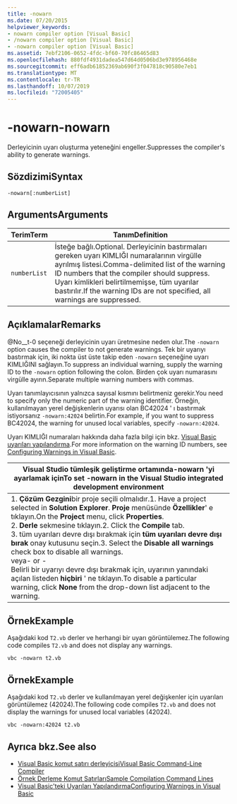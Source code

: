 ```yaml
---
title: -nowarn
ms.date: 07/20/2015
helpviewer_keywords:
- nowarn compiler option [Visual Basic]
- /nowarn compiler option [Visual Basic]
- -nowarn compiler option [Visual Basic]
ms.assetid: 7ebf2106-0652-4fdc-bf60-70fc86465d83
ms.openlocfilehash: 880fdf4931dadea547d64d0506bd3e978956468e
ms.sourcegitcommit: eff6adb61852369ab690f3f047818c90580e7eb1
ms.translationtype: MT
ms.contentlocale: tr-TR
ms.lasthandoff: 10/07/2019
ms.locfileid: "72005405"
---
```

# <a name="-nowarn"></a><span data-ttu-id="d3061-102">-nowarn</span><span class="sxs-lookup"><span data-stu-id="d3061-102">-nowarn</span></span>
<span data-ttu-id="d3061-103">Derleyicinin uyarı oluşturma yeteneğini engeller.</span><span class="sxs-lookup"><span data-stu-id="d3061-103">Suppresses the compiler's ability to generate warnings.</span></span>  
  
## <a name="syntax"></a><span data-ttu-id="d3061-104">Sözdizimi</span><span class="sxs-lookup"><span data-stu-id="d3061-104">Syntax</span></span>  
  
```console  
-nowarn[:numberList]  
```  
  
## <a name="arguments"></a><span data-ttu-id="d3061-105">Arguments</span><span class="sxs-lookup"><span data-stu-id="d3061-105">Arguments</span></span>  
  
|<span data-ttu-id="d3061-106">Terim</span><span class="sxs-lookup"><span data-stu-id="d3061-106">Term</span></span>|<span data-ttu-id="d3061-107">Tanım</span><span class="sxs-lookup"><span data-stu-id="d3061-107">Definition</span></span>|  
|---|---|  
|`numberList`|<span data-ttu-id="d3061-108">İsteğe bağlı.</span><span class="sxs-lookup"><span data-stu-id="d3061-108">Optional.</span></span> <span data-ttu-id="d3061-109">Derleyicinin bastırmaları gereken uyarı KIMLIĞI numaralarının virgülle ayrılmış listesi.</span><span class="sxs-lookup"><span data-stu-id="d3061-109">Comma-delimited list of the warning ID numbers that the compiler should suppress.</span></span> <span data-ttu-id="d3061-110">Uyarı kimlikleri belirtilmemişse, tüm uyarılar bastırılır.</span><span class="sxs-lookup"><span data-stu-id="d3061-110">If the warning IDs are not specified, all warnings are suppressed.</span></span>|  
  
## <a name="remarks"></a><span data-ttu-id="d3061-111">Açıklamalar</span><span class="sxs-lookup"><span data-stu-id="d3061-111">Remarks</span></span>  
 <span data-ttu-id="d3061-112">@No__t-0 seçeneği derleyicinin uyarı üretmesine neden olur.</span><span class="sxs-lookup"><span data-stu-id="d3061-112">The `-nowarn` option causes the compiler to not generate warnings.</span></span> <span data-ttu-id="d3061-113">Tek bir uyarıyı bastırmak için, iki nokta üst üste takip eden `-nowarn` seçeneğine uyarı KIMLIĞINI sağlayın.</span><span class="sxs-lookup"><span data-stu-id="d3061-113">To suppress an individual warning, supply the warning ID to the `-nowarn` option following the colon.</span></span> <span data-ttu-id="d3061-114">Birden çok uyarı numarasını virgülle ayırın.</span><span class="sxs-lookup"><span data-stu-id="d3061-114">Separate multiple warning numbers with commas.</span></span>  
  
 <span data-ttu-id="d3061-115">Uyarı tanımlayıcısının yalnızca sayısal kısmını belirtmeniz gerekir.</span><span class="sxs-lookup"><span data-stu-id="d3061-115">You need to specify only the numeric part of the warning identifier.</span></span> <span data-ttu-id="d3061-116">Örneğin, kullanılmayan yerel değişkenlerin uyarısı olan BC42024 ' ı bastırmak istiyorsanız `-nowarn:42024` belirtin.</span><span class="sxs-lookup"><span data-stu-id="d3061-116">For example, if you want to suppress BC42024, the warning for unused local variables, specify `-nowarn:42024`.</span></span>  
  
 <span data-ttu-id="d3061-117">Uyarı KIMLIĞI numaraları hakkında daha fazla bilgi için bkz. [Visual Basic uyarıları yapılandırma](/visualstudio/ide/configuring-warnings-in-visual-basic).</span><span class="sxs-lookup"><span data-stu-id="d3061-117">For more information on the warning ID numbers, see [Configuring Warnings in Visual Basic](/visualstudio/ide/configuring-warnings-in-visual-basic).</span></span>  
  
|<span data-ttu-id="d3061-118">Visual Studio tümleşik geliştirme ortamında-nowarn 'yi ayarlamak için</span><span class="sxs-lookup"><span data-stu-id="d3061-118">To set -nowarn in the Visual Studio integrated development environment</span></span>|  
|---|  
|<span data-ttu-id="d3061-119">1. **Çözüm Gezgini**bir proje seçili olmalıdır.</span><span class="sxs-lookup"><span data-stu-id="d3061-119">1.  Have a project selected in **Solution Explorer**.</span></span> <span data-ttu-id="d3061-120">**Proje** menüsünde **Özellikler**' e tıklayın.</span><span class="sxs-lookup"><span data-stu-id="d3061-120">On the **Project** menu, click **Properties**.</span></span> <br /><span data-ttu-id="d3061-121">2. **Derle** sekmesine tıklayın.</span><span class="sxs-lookup"><span data-stu-id="d3061-121">2.  Click the **Compile** tab.</span></span><br /><span data-ttu-id="d3061-122">3. tüm uyarıları devre dışı bırakmak için **tüm uyarıları devre dışı bırak** onay kutusunu seçin.</span><span class="sxs-lookup"><span data-stu-id="d3061-122">3.  Select the **Disable all warnings** check box to disable all warnings.</span></span><br />     <span data-ttu-id="d3061-123">veya</span><span class="sxs-lookup"><span data-stu-id="d3061-123">- or -</span></span><br />     <span data-ttu-id="d3061-124">Belirli bir uyarıyı devre dışı bırakmak için, uyarının yanındaki açılan listeden **hiçbiri** ' ne tıklayın.</span><span class="sxs-lookup"><span data-stu-id="d3061-124">To disable a particular warning, click **None** from the drop-down list adjacent to the warning.</span></span>|  
  
## <a name="example"></a><span data-ttu-id="d3061-125">Örnek</span><span class="sxs-lookup"><span data-stu-id="d3061-125">Example</span></span>  
 <span data-ttu-id="d3061-126">Aşağıdaki kod `T2.vb` derler ve herhangi bir uyarı görüntülemez.</span><span class="sxs-lookup"><span data-stu-id="d3061-126">The following code compiles `T2.vb` and does not display any warnings.</span></span>  
  
```console
vbc -nowarn t2.vb  
```  
  
## <a name="example"></a><span data-ttu-id="d3061-127">Örnek</span><span class="sxs-lookup"><span data-stu-id="d3061-127">Example</span></span>  
 <span data-ttu-id="d3061-128">Aşağıdaki kod `T2.vb` derler ve kullanılmayan yerel değişkenler için uyarıları görüntülemez (42024).</span><span class="sxs-lookup"><span data-stu-id="d3061-128">The following code compiles `T2.vb` and does not display the warnings for unused local variables (42024).</span></span>  
  
```console
vbc -nowarn:42024 t2.vb  
```  
  
## <a name="see-also"></a><span data-ttu-id="d3061-129">Ayrıca bkz.</span><span class="sxs-lookup"><span data-stu-id="d3061-129">See also</span></span>

- [<span data-ttu-id="d3061-130">Visual Basic komut satırı derleyicisi</span><span class="sxs-lookup"><span data-stu-id="d3061-130">Visual Basic Command-Line Compiler</span></span>](../../../visual-basic/reference/command-line-compiler/index.md)
- [<span data-ttu-id="d3061-131">Örnek Derleme Komut Satırları</span><span class="sxs-lookup"><span data-stu-id="d3061-131">Sample Compilation Command Lines</span></span>](../../../visual-basic/reference/command-line-compiler/sample-compilation-command-lines.md)
- [<span data-ttu-id="d3061-132">Visual Basic'teki Uyarıları Yapılandırma</span><span class="sxs-lookup"><span data-stu-id="d3061-132">Configuring Warnings in Visual Basic</span></span>](/visualstudio/ide/configuring-warnings-in-visual-basic)
